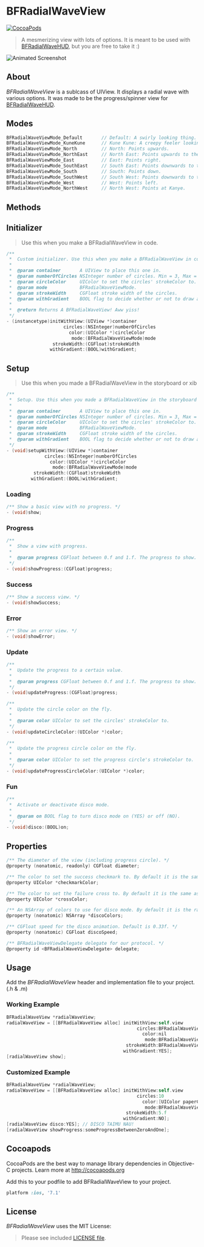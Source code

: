 BFRadialWaveView
=============
[![CocoaPods](https://img.shields.io/cocoapods/v/BFRadialWaveView.svg?style=flat)](https://github.com/bfeher/BFRadialWaveView)

> A mesmerizing view with lots of options. It is meant to be used with [BFRadialWaveHUD](), but you are free to take it :) 

![Animated Screenshot](https://raw.githubusercontent.com/bfeher/BFRadialWaveView/master/BFRadialWaveViewDemo.gif "Animated Screenshot")


About
---------
_BFRadialWaveView_ is a sublcass of UIView. It displays a radial wave with various options. It was made to be the progress/spinner view for [BFRadialWaveHUD]().

Modes
---------
```objective-c
BFRadialWaveViewMode_Default       // Default: A swirly looking thing.
BFRadialWaveViewMode_KuneKune      // Kune Kune: A creepy feeler looking thing.
BFRadialWaveViewMode_North         // North: Points upwards.
BFRadialWaveViewMode_NorthEast     // North East: Points upwards to the right.
BFRadialWaveViewMode_East          // East: Points right.
BFRadialWaveViewMode_SouthEast     // South East: Points downwards to the right.
BFRadialWaveViewMode_South         // South: Points down.
BFRadialWaveViewMode_SouthWest     // South West: Points downwards to the left.
BFRadialWaveViewMode_West          // West: Points left.
BFRadialWaveViewMode_NorthWest     // North West: Points at Kanye.
```

Methods
---------
## Initializer
>Use this when you make a BFRadialWaveView in code.
```objective-c
/**
 *  Custom initializer. Use this when you make a BFRadialWaveView in code.
 *
 *  @param container       A UIView to place this one in.
 *  @param numberOfCircles NSInteger number of circles. Min = 3, Max = 20.
 *  @param circleColor     UIColor to set the circles' strokeColor to.
 *  @param mode            BFRadialWaveViewMode.
 *  @param strokeWidth     CGFloat stroke width of the circles.
 *  @param withGradient    BOOL flag to decide whether or not to draw a gradient in the background.
 *
 *  @return Returns A BFRadialWaveView! Aww yiss!
 */
- (instancetype)initWithView:(UIView *)container
                     circles:(NSInteger)numberOfCircles
                       color:(UIColor *)circleColor
                        mode:(BFRadialWaveViewMode)mode
                 strokeWidth:(CGFloat)strokeWidth
                withGradient:(BOOL)withGradient;
```

## Setup
>Use this when you made a BFRadialWaveView in the storyboard or xib
```objective-c
/**
 *  Setup. Use this when you made a BFRadialWaveView in the storyboard or xib.
 *
 *  @param container       A UIView to place this one in.
 *  @param numberOfCircles NSInteger number of circles. Min = 3, Max = 20.
 *  @param circleColor     UIColor to set the circles' strokeColor to.
 *  @param mode            BFRadialWaveViewMode.
 *  @param strokeWidth     CGFloat stroke width of the circles.
 *  @param withGradient    BOOL flag to decide whether or not to draw a gradient in the background.
 */
- (void)setupWithView:(UIView *)container
              circles:(NSInteger)numberOfCircles
                color:(UIColor *)circleColor
                 mode:(BFRadialWaveViewMode)mode
          strokeWidth:(CGFloat)strokeWidth
         withGradient:(BOOL)withGradient;
```

### Loading
```objective-c
/** Show a basic view with no progress. */
- (void)show;
```

### Progress
```objective-c
/**
 *  Show a view with progress.
 *
 *  @param progress CGFloat between 0.f and 1.f. The progress to show.
 */
- (void)showProgress:(CGFloat)progress;
```

### Success
```objective-c
/** Show a success view. */
- (void)showSuccess;
```

### Error
```objective-c
/** Show an error view. */
- (void)showError;
```

### Update
```objective-c
/**
 *  Update the progress to a certain value.
 *
 *  @param progress CGFloat between 0.f and 1.f. The progress to show.
 */
- (void)updateProgress:(CGFloat)progress;
```

```objective-c
/**
 *  Update the circle color on the fly.
 *
 *  @param color UIColor to set the circles' strokeColor to.
 */
- (void)updateCircleColor:(UIColor *)color;
```

```objective-c
/**
 *  Update the progress circle color on the fly.
 *
 *  @param color UIColor to set the progress circle's strokeColor to.
 */
- (void)updateProgressCircleColor:(UIColor *)color;
```

### Fun
```objective-c
/**
 *  Activate or deactivate disco mode.
 *
 *  @param on BOOL flag to turn disco mode on (YES) or off (NO).
 */
- (void)disco:(BOOL)on;
```



Properties
---------
```objective-c
/** The diameter of the view (including progress circle). */
@property (nonatomic, readonly) CGFloat diameter;

/** The color to set the success checkmark to. By default it is the same as the circleColor passed into the initializer or the setup. */
@property UIColor *checkmarkColor;

/** The color to set the failure cross to. By default it is the same as the circleColor passed into the initializer or the setup. */
@property UIColor *crossColor;

/** An NSArray of colors to use for disco mode. By default it is the rainbow. */
@property (nonatomic) NSArray *discoColors;

/** CGFloat speed for the disco animation. Default is 0.33f. */
@property (nonatomic) CGFloat discoSpeed;

/** BFRadialWaveViewDelegate delegate for our protocol. */
@property id <BFRadialWaveViewDelegate> delegate;
```

Usage
---------
Add the _BFRadialWaveView_ header and implementation file to your project. (.h & .m)

### Working Example
```objective-c
BFRadialWaveView *radialWaveView;
radialWaveView = [[BFRadialWaveView alloc] initWithView:self.view
                                                circles:BFRadialWaveView_DefaultNumberOfCircles
                                                  color:nil
                                                   mode:BFRadialWaveViewMode_Default
                                            strokeWidth:BFRadialWaveView_DefaultStrokeWidth
                                           withGradient:YES];
[radialWaveView show];
```

### Customized Example
```objective-c
BFRadialWaveView *radialWaveView;
radialWaveView = [[BFRadialWaveView alloc] initWithView:self.view
                                                circles:10
                                                  color:[UIColor paperColorGray800]
                                                   mode:BFRadialWaveViewMode_North
                                            strokeWidth:5.f
                                           withGradient:NO];
[radialWaveView disco:YES];	// DISCO TAIMU NAU!
[radialWaveView showProgress:someProgressBetweenZeroAndOne];
```

Cocoapods
-------

CocoaPods are the best way to manage library dependencies in Objective-C projects.
Learn more at http://cocoapods.org

Add this to your podfile to add BFRadialWaveView to your project.
```ruby
platform :ios, '7.1'
```


License
--------
_BFRadialWaveView_ uses the MIT License:

> Please see included [LICENSE file](https://raw.githubusercontent.com/bfeher/BFRadialWaveView/master/LICENSE).
